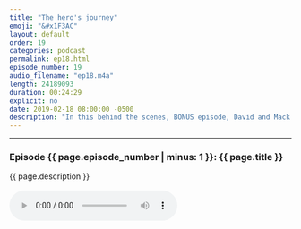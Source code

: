```yaml
---
title: "The hero's journey"
emoji: "&#x1F3AC"
layout: default
order: 19
categories: podcast
permalink: ep18.html
episode_number: 19
audio_filename: "ep18.m4a"
length: 24189093
duration: 00:24:29
explicit: no
date: 2019-02-18 08:00:00 -0500
description: "In this behind the scenes, BONUS episode, David and Mack and Mike discuss the hero's journey in modern cinema."
---
```


<hr />
<p>
<h3>Episode {{ page.episode_number | minus: 1 }}: {{ page.title }}</h3>
{{ page.description }}
<br />
<br />
<audio controls="">
<source src="{{ site.podcast_audio_prefix | append: page.audio_filename }}" type="audio/x-m4a" />
Your browser does not support the audio element.
</audio>
</p>
